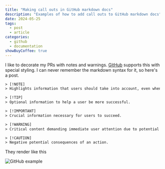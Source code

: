 ```yaml
---
title: "Making call outs in GitHub markdown docs"
description: "Examples of how to add call outs to GitHub markdown docs"
date: 2024-05-25
tags: 
  - post
  - article
categories:
  - github
  - documentation
showBuyCoffee: true
---
```


I like to decorate my PRs with notes and warnings. [GitHub](https://github.blog/changelog/2023-12-14-new-markdown-extension-alerts-provide-distinctive-styling-for-significant-content/) supports this with special styling. I can never remember the markdown syntax for it, so here's a post.

```txt
> [!NOTE]
> Highlights information that users should take into account, even when skimming.

> [!TIP]
> Optional information to help a user be more successful.

> [!IMPORTANT]
> Crucial information necessary for users to succeed.

> [!WARNING]
> Critical content demanding immediate user attention due to potential risks.

> [!CAUTION]
> Negative potential consequences of an action.
```

They render like this

![GitHub example](https://share.heyjay.lol/github-example.png)